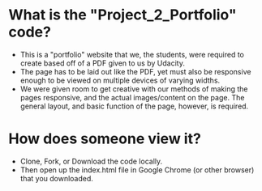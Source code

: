 # What is the "Project_2_Portfolio" code?
- This is a "portfolio" website that we, the students, were required to create based off of a PDF given to us by Udacity.
- The page has to be laid out like the PDF, yet must also be responsive enough to be viewed on multiple devices of varying widths.
- We were given room to get creative with our methods of making the pages responsive, and the actual images/content on the page. The general layout, and basic function of the page, however, is required.

# How does someone view it?
- Clone, Fork, or Download the code locally.
- Then open up the index.html file in Google Chrome (or other browser) that you downloaded.